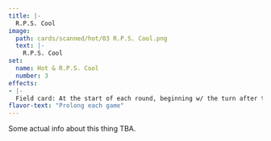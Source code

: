 ```yaml
---
title: |-
  R.P.S. Cool
image: 
  path: cards/scanned/hot/03 R.P.S. Cool.png
  text: |-
    R.P.S. Cool
set:
  name: Hot & R.P.S. Cool
  number: 3
effects: 
- |-
  Field card: At the start of each round, beginning w/ the turn after this card is played, do R.P.S. and the winner has their turn first.
flavor-text: "Prolong each game"
---
```

Some actual info about this thing TBA.
